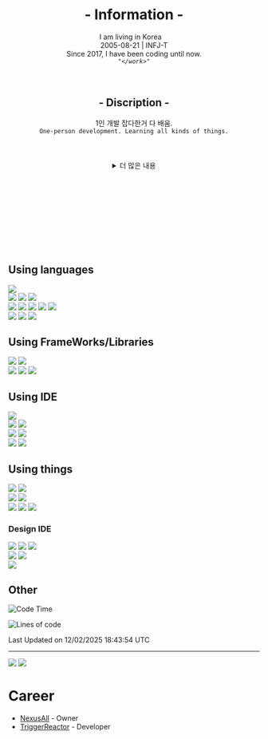<header>
  <div align="center">
    <h1>- Information -</h1>
    I am living in Korea
    <img wdith=10px height=10px src="https://cdn.jsdelivr.net/gh/hampusborgos/country-flags@main/svg/kr.svg">
    </br>
    2005-08-21 | INFJ-T</br>
    Since 2017, I have been coding until now.</br>
    <code><i>"&lt;/work>"</i></code>
    </br>
    </br>
    </br>
    <h2>- Discription -</h2>
    1인 개발 잡다한거 다 배움.</br>
    <code>One-person development. Learning all kinds of things.</code></br>
    </br>
    </br>
    </br>
    <details>
      <summary>더 많은 내용</summary>
      사실 그런거 없음:></br>
      <img width=500 height=500 src="https://shiftpsh-blog.s3.amazonaws.com/uploads/2022/04/listing216.png">
    </details>
  </div>
</header>
</br>
</br>
</br>
</br>
</br>
</br>
<body>
  <div align="left">
    <h2>Using languages</h2>
    <img src="https://img.shields.io/badge/unity-FFFFFF?style=for-the-badge&logo=unity&logoColor=black">
    </br>
    <img src="https://img.shields.io/badge/C-A8B9CC?style=for-the-badge&logo=c&logoColor=white">
    <img src="https://img.shields.io/badge/C++-00599C?style=for-the-badge&logo=cplusplus&logoColor=white">
    <img src="https://img.shields.io/badge/C_sharp-239120?style=for-the-badge&logo=csharp&logoColor=white">
    </br>
    <img src="https://img.shields.io/badge/html-E34F26?style=for-the-badge&logo=html5&logoColor=white">
    <img src="https://img.shields.io/badge/css-1572B6?style=for-the-badge&logo=css3&logoColor=white">
    <img src="https://img.shields.io/badge/JavaScript-F7DF1E?style=for-the-badge&logo=javascript&logoColor=white">
    <img src="https://img.shields.io/badge/TypeScript-3178C6?style=for-the-badge&logo=typescript&logoColor=white">
    <img src="https://img.shields.io/badge/node.js-339933?style=for-the-badge&logo=nodedotjs&logoColor=white">
    </br>
    <img src="https://img.shields.io/badge/Python-3776AB?style=for-the-badge&logo=python&logoColor=white">
    <img src="https://img.shields.io/badge/JAVA-007396?style=for-the-badge&logo=java&logoColor=white">
    <img src="https://img.shields.io/badge/SQL-4479A1?style=for-the-badge&logo=mysql&logoColor=white">
    </br>
    <h2>Using FrameWorks/Libraries</h2>
    <img src="https://img.shields.io/badge/React-61DAFB?style=for-the-badge&logo=React&logoColor=white">
    <img src="https://img.shields.io/badge/Express-000000?style=for-the-badge&logo=express&logoColor=white">
    </br>
    <img src="https://img.shields.io/badge/pytorch-EE4C2C?style=for-the-badge&logo=pytorch&logoColor=white">
    <img src="https://img.shields.io/badge/tensorflow-FF6F00?style=for-the-badge&logo=tensorflow&logoColor=white">
    <img src="https://img.shields.io/badge/Socket.io-010101?style=for-the-badge&logo=socketdotio&logoColor=white">
    </br>
    <h2>Using IDE</h2>
    <img src="https://img.shields.io/badge/Xcode-147EFB?style=for-the-badge&logo=xcode&logoColor=white">
    </br>
    <img src="https://img.shields.io/badge/Visual_Studio-5C2D91?style=for-the-badge&logo=visualstudio&logoColor=white">
    <img src="https://img.shields.io/badge/Visual_Studio_Code-007ACC?style=for-the-badge&logo=visualstudiocode&logoColor=white">
    </br>
    <img src="https://img.shields.io/badge/Unity-FFFFFF?style=for-the-badge&logo=unity&logoColor=black">
    <img src="https://img.shields.io/badge/Rider-F9584B?style=for-the-badge&logo=rider&logoColor=white">
    </br>
    <img src="https://img.shields.io/badge/intellij_idea-000000?style=for-the-badge&logo=intellijidea&logoColor=white">
    <img src="https://img.shields.io/badge/DataGrip-000000?style=for-the-badge&logo=datagrip&logoColor=white">
    <h2>Using things</h2>
    <img src="https://img.shields.io/badge/Windows_11-0078D6?style=for-the-badge&logo=Windows&logoColor=white">
    <img src="https://img.shields.io/badge/Mac_OS-000000?style=for-the-badge&logo=apple&logoColor=white">
    </br>
    <img src="https://img.shields.io/badge/google_chrome-4285F4?style=for-the-badge&logo=googlechrome&logoColor=white">
    <img src="https://img.shields.io/badge/steam-000000?style=for-the-badge&logo=steam&logoColor=white">
    </br>
    <img src="https://img.shields.io/badge/discord-5865F2?style=for-the-badge&logo=discord&logoColor=white">
    <img src="https://img.shields.io/badge/spotify-1DB954?style=for-the-badge&logo=spotify&logoColor=white">
    <img src="https://img.shields.io/badge/notion-000000?style=for-the-badge&logo=notion&logoColor=white">
    <h3>Design IDE</h3>
    <img src="https://img.shields.io/badge/figma-F24E1E?style=for-the-badge&logo=figma&logoColor=white">
    <img src="https://img.shields.io/badge/photoshop-31A8FF?style=for-the-badge&logo=adobephotoshop&logoColor=white">
    <img src="https://img.shields.io/badge/illustrator-FF9A00?style=for-the-badge&logo=adobeillustrator&logoColor=white">
    </br>
    <img src="https://img.shields.io/badge/premierepro-9999FF?style=for-the-badge&logo=adobepremierepro&logoColor=white">
    <img src="https://img.shields.io/badge/aftereffect-9999FF?style=for-the-badge&logo=adobeaftereffects&logoColor=white">
    </br>
    <img src="https://img.shields.io/badge/blender-E87D0D?style=for-the-badge&logo=blender&logoColor=white">
    </br>
    <h2>Other</h2>
  </div>
</body>

<!--START_SECTION:waka-->
![Code Time](http://img.shields.io/badge/Code%20Time-743%20hrs%2025%20mins-blue)

![Lines of code](https://img.shields.io/badge/%EC%A0%80%EB%8A%94%20%EC%97%AC%ED%83%9C%EA%B9%8C%EC%A7%80%20-430.1%20thousand%20%EC%A4%84%EC%9D%98%20%EC%BD%94%EB%93%9C%EB%A5%BC%20%EC%9E%91%EC%84%B1%ED%96%88%EC%96%B4%EC%9A%94.-blue)


 Last Updated on 12/02/2025 18:43:54 UTC
<!--END_SECTION:waka-->
---
<body>
  <div align="left">
    <img src="https://github-readme-solvedac-hyp3rflow.vercel.app/api/?handle=guswnd8800">
    <img src="http://mazassumnida.wtf/api/v2/generate_badge?boj=guswnd8800">
    <h1>Career</h1>
    <ul>
      <li><a href="https://github.com/NexusAll/NexusAll">NexusAll</a> - Owner</li>
      <li><a href="https://github.com/TriggerReactor/TriggerReactor">TriggerReactor</a> - Developer</li>
    </ul>
  </div>
</body>
